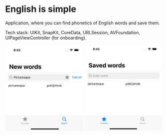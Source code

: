 # English is simple

Application, where you can find phonetics of English words and save them.

Tech stack: UIKit, SnapKit, CoreData, URLSession, AVFoundation, UIPageViewController (for onboarding).

<p align="center">
  <img src="images/SearchWordsImage.png" width="50%" />
  <img src="images/FavouriteWordsImage.png" width="49%" />
</p>
